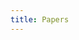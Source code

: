 ```yaml
---
title: Papers
---
```


<!-- **T. Poisot** (2012) L'ABC de la spécialisation: apparition, biodiversité, conservation. *Le Prisme à Idées* 4, 49-52. Vulgarization paper in French for the special issue *From uncertainty to risk*. [pdf]( {{ site.url }}/reprints/poisot_prisme_abc.pdf). -->

